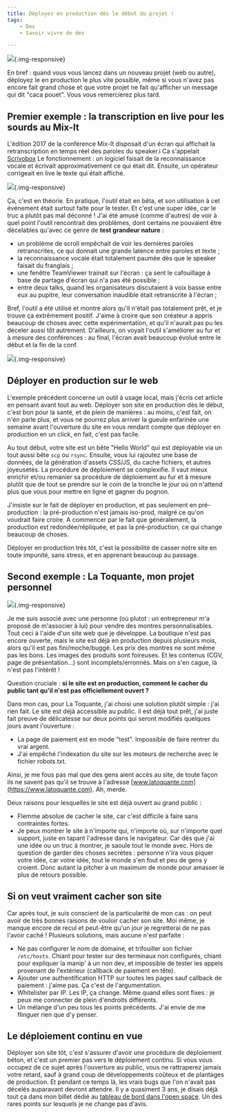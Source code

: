 ```yaml
---
title: Déployez en production dès le début du projet !
tags:
    - Dev
    - Savoir vivre de dev

---
```


![](/images/deploy-meme.gif){.img-responsive}

En bref : quand vous vous lancez dans un nouveau projet (web ou autre), déployez le en production le plus vite possible, même si vous n'avez pas encore fait grand chose et que votre projet ne fait qu'afficher un message qui dit "caca pouet". Vous vous remercierez plus tard.

<!--more-->

## Premier exemple : la transcription en live pour les sourds au Mix-It

L'édition 2017 de la conférence Mix-It disposait d'un écran qui affichait la retranscription en temps réel des paroles du speaker.i Ca s'appelait [Scrivobox](http://scribovox.strikingly.com/) Le fonctionnement : un logiciel faisait de la reconnaissance vocale et écrivait approximativement ce qui était dit. Ensuite, un opérateur corrigeait en live le texte qui était affiché.

![](/images/velotype2.jpg){.img-responsive}

Ça, c'est en théorie. En pratique, l'outil était en bêta, et son utilisation à cet événement était surtout faite pour le tester. Et c'est une super idée, car le truc a plutôt pas mal déconné ! J'ai été amusé (comme d'autres) de voir à quel point l'outil rencontrait des problèmes, dont certains ne pouvaient être décelables qu'avec ce genre de **test grandeur nature** :

* un problème de scroll empêchait de voir les dernières paroles retranscrites, ce qui donnait une grande latence entre paroles et texte ;
* la reconnaissance vocale était totalement paumée dès que le speaker faisait du franglais ;
* une fenêtre TeamViewer trainait sur l'écran : ça sent le cafouillage à base de partage d'écran qui n'a pas été possible ;
* entre deux talks, quand les organisateurs discutaient à voix basse entre eux au pupitre, leur conversation inaudible était retranscrite à l'écran ;

Bref, l'outil a été utilisé et montré alors qu'il n'était pas totalement prêt, et je trouve ça extrêmement positif. J'aime à croire que son créateur a appris beaucoup de choses avec cette expérimentation, et qu'il n'aurait pas pu les déceler aussi tôt autrement. D'ailleurs, on voyait l'outil s'améliorer au fur et à mesure des conférences : au final, l'écran avait beaucoup évolué entre le début et la fin de la conf.

![](/images/velotype1.jpg){.img-responsive}

## Déployer en production sur le web

L'exemple précédent concerne un outil à usage local, mais j'écris cet article en pensant avant tout au web. Déployer son site en production dès le début, c'est bon pour la santé, et de plein de manières : au moins, c'est fait, on n'en parle plus, et vous ne pourrez plus arriver la gueule enfarinée une semaine avant l'ouverture du site en vous rendant compte que déployer en production en un click, en fait, c'est pas facile.

Au tout début, votre site est un bête "Hello World" qui est déployable via un tout aussi bête `scp` ou `rsync`. Ensuite, vous lui rajoutez une base de données, de la génération d'assets CSS/JS, du cache fichiers, et autres joyeusetés. La procédure de déploiement se complexifie. Il vaut mieux enrichir et/ou remanier sa procédure de déploiement au fur et à mesure plutôt que de tout se prendre sur le coin de la tronche le jour où on n'attend plus que vous pour mettre en ligne et gagner du pognon.

J'insiste sur le fait de déployer en production, et pas seulement en pré-production : la pré-production n'est jamais iso-prod, malgré ce qu'on voudrait faire croire. A commencer par le fait que généralement, la production est redondée/répliquée, et pas la pré-production, ce qui change beaucoup de choses.

Déployer en production très tôt, c'est la possibilité de casser notre site en toute impunité, sans stress, et en apprenant beaucoup au passage.

## Second exemple : La Toquante, mon projet personnel

![](/images/latoquante-prod.jpg){.img-responsive}

Je me suis associé avec une personne (où plutot : un entrepreneur m'a proposé de m'associer à lui) pour vendre des montres personnalisables. Tout ceci à l'aide d'un site web que je développe. La boutique n'est pas encore ouverte, mais le site est déjà en production depuis plusieurs mois, alors qu'il est pas fini/moche/buggé. Les prix des montres ne sont même pas les bons. Les images des produits sont foireuses. Et les contenus (CGV, page de présentation...) sont incomplets/erronnés. Mais on s'en cague, là n'est pas l'intérêt !

Question cruciale : **si le site est en production, comment le cacher du public tant qu'il n'est pas officiellement ouvert ?**

Dans mon cas, pour La Toquante, j'ai choisi une solution plutôt simple : j'ai rien fait. Le site est déjà accessible au public. il est déjà tout prêt, j'ai juste fait preuve de délicatesse sur deux points qui seront modifiés quelques jours avant l'ouverture :

* La page de paiement est en mode "test". Impossible de faire rentrer du vrai argent.
* J'ai empêché l'indexation du site sur les moteurs de recherche avec le fichier robots.txt.

Ainsi, je me fous pas mal que des gens aient accès au site, de toute façon ils ne savent pas qu'il se trouve à l'adresse [www.latoquante.com](https://www.latoquante.com). Ah, merde.

Deux raisons pour lesquelles le site est déjà ouvert au grand public :

* Flemme absolue de cacher le site, car c'est difficile à faire sans contraintes fortes.
* Je peux montrer le site à n'importe qui, n'importe où, sur n'importe quel support, juste en tapant l'adresse dans le navigateur. Car dès que j'ai une idée ou un truc à montrer, je saoule tout le monde avec. Hors de question de garder des choses secrètes : personne n'ira vous piquer votre idée, car votre idée, tout le monde s'en fout et peu de gens y croient. Donc autant la pitcher à un maximum de monde pour amasser le plus de retours possible.

## Si on veut vraiment cacher son site

Car après tout, je suis conscient de la particularité de mon cas : on peut avoir de très bonnes raisons de vouloir cacher son site. Moi même, je manque encore de recul et peut-être qu'un jour je regretterai de ne pas l'avoir caché ! Plusieurs solutions, mais aucune n'est parfaite :

* Ne pas configurer le nom de domaine, et trifouiller son fichier `/etc/hosts`. Chiant pour tester sur des terminaux non configurés, chiant pour expliquer la manip' à un non dev, et impossible de tester les appels provenant de l'extérieur (callback de paiement en tête).
* Ajouter une authentification HTTP sur toutes les pages sauf callback de paiement : j'aime pas. Ça c'est de l'argumentation.
* Whitelister par IP. Les IP, ça change. Même quand elles sont fixes : je peux me connecter de plein d'endroits différents.
* Un mélange d'un peu tous les points précédents. J'ai envie de me flinguer rien que d'y penser.

## Le déploiement continu en vue

Déployer son site tôt, c'est s'assurer d'avoir une procédure de déploiement béton, et c'est un premier pas vers le déploiement continu. Si vous vous occupez de ce sujet après l'ouverture au public, vous ne rattraperez jamais votre retard, sauf à grand coup de développements coûteux et de plantages de production. Et pendant ce temps là, les vrais bugs que l'on n'avait pas décelés auparavant devront attendre. Il y a quasiment 3 ans, je disais déjà tout ça dans mon billet dédié au [tableau de bord dans l'open space](/un-tableau-de-bord-dans-lopen-space/). Un des rares points sur lesquels je ne change pas d'avis.
